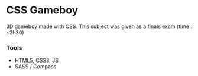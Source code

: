 # CSS Gameboy

3D gameboy made with CSS.
This subject was given as a finals exam (time : ~2h30)

### Tools

- HTML5, CSS3, JS
- SASS / Compass